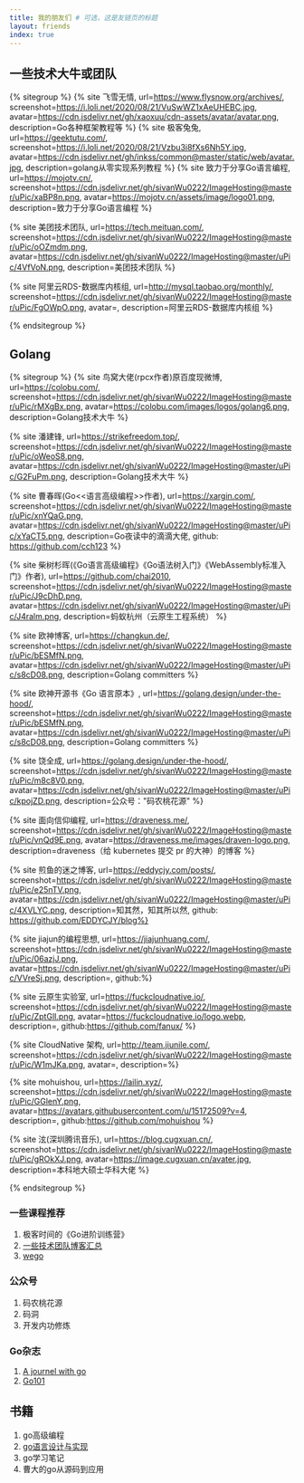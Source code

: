 ```yaml
---
title: 我的朋友们 # 可选，这是友链页的标题
layout: friends
index: true
---
```



## 一些技术大牛或团队
{% sitegroup %}
{% site 飞雪无情, url=https://www.flysnow.org/archives/, screenshot=https://i.loli.net/2020/08/21/VuSwWZ1xAeUHEBC.jpg, avatar=https://cdn.jsdelivr.net/gh/xaoxuu/cdn-assets/avatar/avatar.png, description=Go各种框架教程等 %}
{% site 极客兔兔, url=https://geektutu.com/, screenshot=https://i.loli.net/2020/08/21/Vzbu3i8fXs6Nh5Y.jpg, avatar=https://cdn.jsdelivr.net/gh/inkss/common@master/static/web/avatar.jpg, description=golang从零实现系列教程 %}
{% site 致力于分享Go语言编程, url=https://mojotv.cn/, screenshot=https://cdn.jsdelivr.net/gh/sivanWu0222/ImageHosting@master/uPic/xaBP8n.png, avatar=https://mojotv.cn/assets/image/logo01.png, description=致力于分享Go语言编程 %}


{% site 美团技术团队, url=https://tech.meituan.com/, screenshot=https://cdn.jsdelivr.net/gh/sivanWu0222/ImageHosting@master/uPic/oOZmdm.png, avatar=https://cdn.jsdelivr.net/gh/sivanWu0222/ImageHosting@master/uPic/4VfVoN.png, description=美团技术团队 %}

{% site 阿里云RDS-数据库内核组, url=http://mysql.taobao.org/monthly/, screenshot=https://cdn.jsdelivr.net/gh/sivanWu0222/ImageHosting@master/uPic/FgOWpO.png, avatar=, description=阿里云RDS-数据库内核组 %}

{% endsitegroup %}



## Golang
{% sitegroup %}
{% site 鸟窝大佬(rpcx作者)原百度现微博, url=https://colobu.com/, screenshot=https://cdn.jsdelivr.net/gh/sivanWu0222/ImageHosting@master/uPic/rMXgBx.png, avatar=https://colobu.com/images/logos/golang6.png, description=Golang技术大牛 %}

{% site 潘建锋, url=https://strikefreedom.top/, screenshot=https://cdn.jsdelivr.net/gh/sivanWu0222/ImageHosting@master/uPic/oWeoS8.png, avatar=https://cdn.jsdelivr.net/gh/sivanWu0222/ImageHosting@master/uPic/G2FuPm.png, description=Golang技术大牛 %}

{% site 曹春晖(Go<<语言高级编程>>作者), url=https://xargin.com/, screenshot=https://cdn.jsdelivr.net/gh/sivanWu0222/ImageHosting@master/uPic/xnYQaG.png, avatar=https://cdn.jsdelivr.net/gh/sivanWu0222/ImageHosting@master/uPic/xYaCT5.png, description=Go夜读中的滴滴大佬, github: https://github.com/cch123 %}

{% site 柴树杉晖(《Go语言高级编程》《Go语法树入门》《WebAssembly标准入门》作者), url=https://github.com/chai2010, screenshot=https://cdn.jsdelivr.net/gh/sivanWu0222/ImageHosting@master/uPic/J9cDhD.png, avatar=https://cdn.jsdelivr.net/gh/sivanWu0222/ImageHosting@master/uPic/J4ralm.png, description=蚂蚁杭州（云原生工程系统） %}

{% site 欧神博客, url=https://changkun.de/, screenshot=https://cdn.jsdelivr.net/gh/sivanWu0222/ImageHosting@master/uPic/bESMfN.png, avatar=https://cdn.jsdelivr.net/gh/sivanWu0222/ImageHosting@master/uPic/s8cD08.png, description=Golang committers %}

{% site 欧神开源书《Go 语言原本》, url=https://golang.design/under-the-hood/, screenshot=https://cdn.jsdelivr.net/gh/sivanWu0222/ImageHosting@master/uPic/bESMfN.png, avatar=https://cdn.jsdelivr.net/gh/sivanWu0222/ImageHosting@master/uPic/s8cD08.png, description=Golang committers %}

{% site 饶全成, url=https://golang.design/under-the-hood/, screenshot=https://cdn.jsdelivr.net/gh/sivanWu0222/ImageHosting@master/uPic/m8c8V0.png, avatar=https://cdn.jsdelivr.net/gh/sivanWu0222/ImageHosting@master/uPic/kpojZD.png, description=公众号："码农桃花源" %}

{% site 面向信仰编程, url=https://draveness.me/, screenshot=https://cdn.jsdelivr.net/gh/sivanWu0222/ImageHosting@master/uPic/vnQd9E.png, avatar=https://draveness.me/images/draven-logo.png, description=draveness（给 kubernetes 提交 pr 的大神）的博客 %}

{% site 煎鱼的迷之博客, url=https://eddycjy.com/posts/, screenshot=https://cdn.jsdelivr.net/gh/sivanWu0222/ImageHosting@master/uPic/e25nTV.png, avatar=https://cdn.jsdelivr.net/gh/sivanWu0222/ImageHosting@master/uPic/4XVLYC.png, description=知其然，知其所以然, github: https://github.com/EDDYCJY/blog%}

{% site jiajun的编程思想, url=https://jiajunhuang.com/, screenshot=https://cdn.jsdelivr.net/gh/sivanWu0222/ImageHosting@master/uPic/06azjJ.png, avatar=https://cdn.jsdelivr.net/gh/sivanWu0222/ImageHosting@master/uPic/VVreSj.png, description=, github:%}

{% site 云原生实验室, url=https://fuckcloudnative.io/, screenshot=https://cdn.jsdelivr.net/gh/sivanWu0222/ImageHosting@master/uPic/ZptGlI.png, avatar=https://fuckcloudnative.io/logo.webp, description=, github:https://github.com/fanux/ %}

{% site CloudNative 架构, url=http://team.jiunile.com/, screenshot=https://cdn.jsdelivr.net/gh/sivanWu0222/ImageHosting@master/uPic/W1mJKa.png, avatar=, description=%}

{% site mohuishou, url=https://lailin.xyz/, screenshot=https://cdn.jsdelivr.net/gh/sivanWu0222/ImageHosting@master/uPic/GGlenY.png, avatar=https://avatars.githubusercontent.com/u/15172509?v=4, description=, github:https://github.com/mohuishou %}


{% site 泫(深圳腾讯音乐), url=https://blog.cugxuan.cn/, screenshot=https://cdn.jsdelivr.net/gh/sivanWu0222/ImageHosting@master/uPic/gROkXJ.png, avatar=https://image.cugxuan.cn/avater.jpg, description=本科地大硕士华科大佬 %}



{% endsitegroup %}

### 一些课程推荐
1. 极客时间的《Go进阶训练营》
2. [一些技术团队博客汇总](https://bitseatech.com/t/2302?p=1)
3. [wego](https://www.yuque.com/wegoer/set/gopher-stickers)

### 公众号
1. 码农桃花源
2. 码洞
3. 开发内功修炼


### Go杂志
1. [A journel with go](https://medium.com/a-journey-with-go)
2. [Go101](https://gfw.go101.org/article/operators.html)

## 书籍
1. go高级编程
2. [go语言设计与实现](https://draveness.me/golang/)
3. go学习笔记
4. 曹大的go从源码到应用

